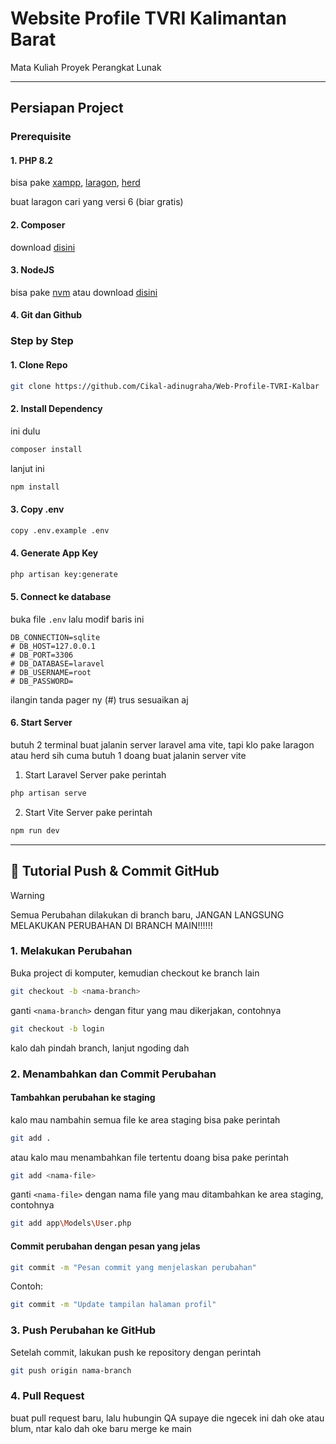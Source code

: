 # Website Profile TVRI Kalimantan Barat

Mata Kuliah Proyek Perangkat Lunak

---

## Persiapan Project

### Prerequisite

#### 1. PHP 8.2

bisa pake [xampp](https://www.apachefriends.org/download.html), [laragon](https://laragon.org/download/), [herd](https://herd.laravel.com/windows)

buat laragon cari yang versi 6 (biar gratis)

#### 2. Composer

download [disini](https://getcomposer.org/)

#### 3. NodeJS

bisa pake [nvm](https://github.com/nvm-sh/nvm) atau download [disini](https://nodejs.org/en/download)

#### 4. Git dan Github

### Step by Step

#### 1. Clone Repo

```bash
git clone https://github.com/Cikal-adinugraha/Web-Profile-TVRI-Kalbar
```

#### 2. Install Dependency

ini dulu

```bash
composer install
```

lanjut ini

```bash
npm install
```

#### 3. Copy .env

```bash
copy .env.example .env
```

#### 4. Generate App Key

```bash
php artisan key:generate
```

#### 5. Connect ke database

buka file `.env` lalu modif baris ini

```
DB_CONNECTION=sqlite
# DB_HOST=127.0.0.1
# DB_PORT=3306
# DB_DATABASE=laravel
# DB_USERNAME=root
# DB_PASSWORD=
```

ilangin tanda pager ny (#) trus sesuaikan aj

#### 6. Start Server

butuh 2 terminal buat jalanin server laravel ama vite, tapi klo pake laragon atau herd sih cuma butuh 1 doang buat jalanin server vite

1. Start Laravel Server pake perintah

```bash
php artisan serve
```

2. Start Vite Server pake perintah

```bash
npm run dev
```

---

## 🚀 Tutorial Push & Commit GitHub

> [!WARNING]
> Semua Perubahan dilakukan di branch baru, JANGAN LANGSUNG MELAKUKAN PERUBAHAN DI BRANCH MAIN!!!!!!

### 1. Melakukan Perubahan

Buka project di komputer, kemudian checkout ke branch lain

```bash
git checkout -b <nama-branch>
```

ganti `<nama-branch>` dengan fitur yang mau dikerjakan, contohnya

```bash
git checkout -b login
```

kalo dah pindah branch, lanjut ngoding dah

### 2. Menambahkan dan Commit Perubahan

#### Tambahkan perubahan ke staging

kalo mau nambahin semua file ke area staging bisa pake perintah

```bash
git add .
```

atau kalo mau menambahkan file tertentu doang bisa pake perintah

```bash
git add <nama-file>
```

ganti `<nama-file>` dengan nama file yang mau ditambahkan ke area staging, contohnya

```bash
git add app\Models\User.php
```

#### Commit perubahan dengan pesan yang jelas

```bash
git commit -m "Pesan commit yang menjelaskan perubahan"
```

Contoh:

```bash
git commit -m "Update tampilan halaman profil"
```

### 3. Push Perubahan ke GitHub

Setelah commit, lakukan push ke repository dengan perintah

```bash
git push origin nama-branch
```

### 4. Pull Request

buat pull request baru, lalu hubungin QA supaye die ngecek ini dah oke atau blum, ntar kalo dah oke baru merge ke main
